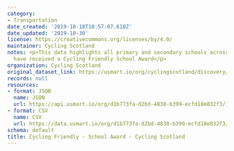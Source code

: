 ```yaml
---
category:
- Transportation
date_created: '2019-10-18T10:57:07.618Z'
date_updated: '2019-10-30'
license: https://creativecommons.org/licenses/by/4.0/
maintainer: Cycling Scotland
notes: <p>This data highlights all primary and secondary schools across Scotland that
  have received a Cycling Friendly School Award</p>
organization: Cycling Scotland
original_dataset_link: https://usmart.io/org/cyclingscotland/discovery/discovery-view-detail/a9c9055c-4393-4b9a-a1f9-e262674f64db
records: null
resources:
- format: JSON
  name: JSON
  url: https://api.usmart.io/org/d1b773fa-d2bd-4830-b399-ecfd18e832f3/13028f91-1f7b-4997-a377-55940b35db51/3/urql
- format: CSV
  name: CSV
  url: https://data.usmart.io/org/d1b773fa-d2bd-4830-b399-ecfd18e832f3/resource?resourceGUID=9d7823fd-27b9-4088-9dc5-377d52139fee
schema: default
title: Cycling Friendly - School Award - Cycling Scotland
---
```

